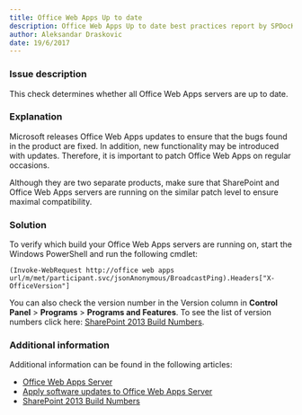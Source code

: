 ```yaml
---
title: Office Web Apps Up to date
description: Office Web Apps Up to date best practices report by SPDocKit determines whether all Office Web Apps servers are up to date.
author: Aleksandar Draskovic
date: 19/6/2017
---
```

### Issue description
This check determines whether all Office Web Apps servers are up to date.
### Explanation
Microsoft releases Office Web Apps updates to ensure that the bugs found in the product are fixed. In addition, new functionality may be introduced with updates. Therefore, it is important to patch Office Web Apps on regular occasions.

Although they are two separate products, make sure that SharePoint and Office Web Apps servers are running on the similar patch level to ensure maximal compatibility.
### Solution
To verify which build your Office Web Apps servers are running on, start the Windows PowerShell and run the following cmdlet:
```
(Invoke-WebRequest http://office web apps url/m/met/participant.svc/jsonAnonymous/BroadcastPing).Headers["X-OfficeVersion"]
```
You can also check the version number in the Version column in **Control Panel** > **Programs** > **Programs and Features**. To see the list of version numbers click here: [SharePoint 2013 Build Numbers](http://www.toddklindt.com/blog/Lists/Posts/Post.aspx?ID=346).
### Additional information 
Additional information can be found in the following articles:
* [Office Web Apps Server](https://technet.microsoft.com/en-us/library/jj219456.aspx)
* [Apply software updates to Office Web Apps Server](https://technet.microsoft.com/en-us/library/jj966220.aspx)
* [SharePoint 2013 Build Numbers](http://www.toddklindt.com/blog/Lists/Posts/Post.aspx?ID=346#OWA)